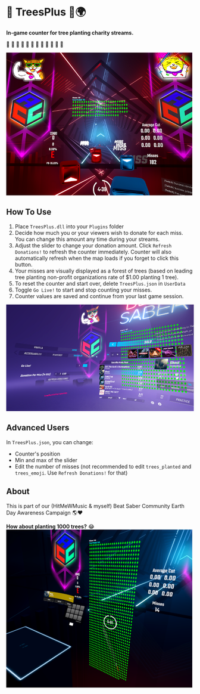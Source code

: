 # 🌱 TreesPlus 🌳🌍
**In-game counter for tree planting charity streams.**

🌱 🌱 🌱 🌳 🌳 🌳 🌲 🌲 🌲 🌴 🌴 🌴

<img src="https://github.com/zeph-yr/TreesPlus/blob/main/counter_small.png" width="500"/>

## How To Use
1. Place `TreesPlus.dll` into your `Plugins` folder
2. Decide how much you or your viewers wish to donate for each miss. You can change this amount any time during your streams.
3. Adjust the slider to change your donation amount. Click `Refresh Donations!` to refresh the counter immediately. Counter will also automatically refresh when the map loads if you forget to click this button.
4. Your misses are visually displayed as a forest of trees (based on leading tree planting non-profit organizations rate of $1.00 planting 1 tree).
5. To reset the counter and start over, delete `TreesPlus.json` in `UserData`
6. Toggle `Go Live!` to start and stop counting your misses.
7. Counter values are saved and continue from your last game session.

<img src="https://github.com/zeph-yr/TreesPlus/blob/main/menu_small.png" width="750"/>

## Advanced Users
In `TreesPlus.json`, you can change:
- Counter's position
- Min and max of the slider
- Edit the number of misses (not recommended to edit `trees_planted` and `trees_emoji`. Use `Refresh Donations!` for that)

## About
This is part of our (HitMeWMusic & myself) Beat Saber Community Earth Day Awareness Campaign 🌎❤️

**How about planting 1000 trees?** 😂
<br><img src="https://github.com/zeph-yr/TreesPlus/blob/main/a_huge_forest_lol.png" width="500"/>
